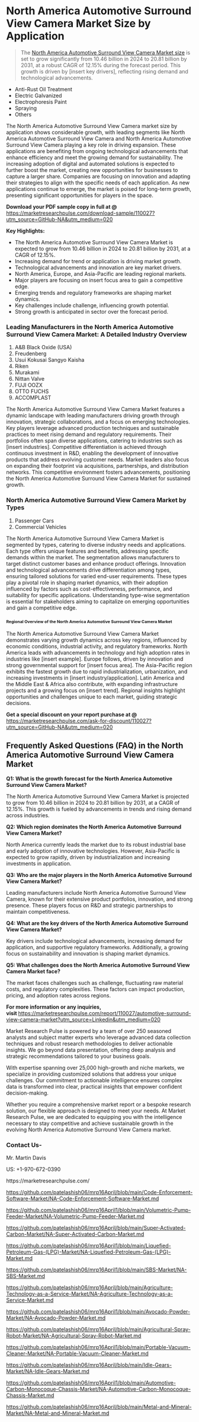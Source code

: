 <h1>North America Automotive Surround View Camera Market&nbsp;Size by Application</h1><blockquote><p>The <a href="https://marketresearchpulse.com/download-sample/110027?utm_source=GitHub-NA&amp;utm_medium=020">North America Automotive Surround View Camera Market size</a> is set to grow significantly from 10.46 billion in 2024 to 20.81 billion by 2031, at a robust CAGR of 12.15% during the forecast period. This growth is driven by [insert key drivers], reflecting rising demand and technological advancements.</p></blockquote><ul><li>Anti-Rust Oil Treatment <li> Electric Galvanized <li> Electrophoresis Paint <li> Spraying <li> Others</li></ul><p>The North America Automotive Surround View Camera market size by application shows considerable growth, with leading segments like North America Automotive Surround View Camera and North America Automotive Surround View Camera playing a key role in driving expansion. These applications are benefiting from ongoing technological advancements that enhance efficiency and meet the growing demand for sustainability. The increasing adoption of digital and automated solutions is expected to further boost the market, creating new opportunities for businesses to capture a larger share. Companies are focusing on innovation and adapting their strategies to align with the specific needs of each application. As new applications continue to emerge, the market is poised for long-term growth, presenting significant opportunities for players in the space.</p><p><strong>Download your PDF sample copy in full at @ </strong><a href="https://marketresearchpulse.com/download-sample/110027?utm_source=GitHub-NA&amp;utm_medium=020">https://marketresearchpulse.com/download-sample/110027?utm_source=GitHub-NA&amp;utm_medium=020</a></p><p><strong>Key Highlights: </strong></p><ul><li>The North America Automotive Surround View Camera Market is expected to grow from 10.46 billion in 2024 to 20.81 billion by 2031, at a CAGR of 12.15%.</li><li>Increasing demand for trend or application is driving market growth.</li><li>Technological advancements and innovation are key market drivers.</li><li>North America, Europe, and Asia-Pacific are leading regional markets.</li><li>Major players are focusing on insert focus area to gain a competitive edge.</li><li>Emerging trends and regulatory frameworks are shaping market dynamics.</li><li>Key challenges include challenge, influencing growth potential.</li><li>Strong growth is anticipated in sector over the forecast period.</li></ul><h3>Leading Manufacturers in the North America Automotive Surround View Camera Market: A Detailed Industry Overview</h3><ol><li>A&B Black Oxide (USA)</li><li>Freudenberg</li><li>Usui Kokusai Sangyo Kaisha</li><li>Riken</li><li>Murakami</li><li>Nittan Valve</li><li>FUJI OOZX</li><li>OTTO FUCHS</li><li>ACCOMPLAST</li></ol><div class="flex max-w-full flex-col flex-grow"><div class="min-h-8 text-message flex w-full flex-col items-end gap-2 whitespace-normal break-words [.text-message+&amp;]:mt-5" dir="auto" data-message-author-role="assistant" data-message-id="fd8432e4-4910-450d-b182-61b7bfb0a01f" data-message-model-slug="gpt-4o"><div class="flex w-full flex-col gap-1 empty:hidden first:pt-[3px]"><div class="markdown prose w-full break-words dark:prose-invert light"><p>The North America Automotive Surround View Camera Market features a dynamic landscape with leading manufacturers driving growth through innovation, strategic collaborations, and a focus on emerging technologies. Key players leverage advanced production techniques and sustainable practices to meet rising demand and regulatory requirements. Their portfolios often span diverse applications, catering to industries such as [insert industries]. Competitive differentiation is achieved through continuous investment in R&amp;D, enabling the development of innovative products that address evolving customer needs. Market leaders also focus on expanding their footprint via acquisitions, partnerships, and distribution networks. This competitive environment fosters advancements, positioning the North America Automotive Surround View Camera Market for sustained growth.</p></div></div></div></div><h3>North America Automotive Surround View Camera Market by Types</h3><ol><li>Passenger Cars <li> Commercial Vehicles</li></ol><div class="flex max-w-full flex-col flex-grow"><div class="min-h-8 text-message flex w-full flex-col items-end gap-2 whitespace-normal break-words [.text-message+&amp;]:mt-5" dir="auto" data-message-author-role="assistant" data-message-id="084470be-0bb7-4664-bddf-5156b4f41249" data-message-model-slug="gpt-4o-mini"><div class="flex w-full flex-col gap-1 empty:hidden first:pt-[3px]"><div class="markdown prose w-full break-words dark:prose-invert light"><p>The North America Automotive Surround View Camera Market is segmented by types, catering to diverse industry needs and applications. Each type offers unique features and benefits, addressing specific demands within the market. The segmentation allows manufacturers to target distinct customer bases and enhance product offerings. Innovation and technological advancements drive differentiation among types, ensuring tailored solutions for varied end-user requirements. These types play a pivotal role in shaping market dynamics, with their adoption influenced by factors such as cost-effectiveness, performance, and suitability for specific applications. Understanding type-wise segmentation is essential for stakeholders aiming to capitalize on emerging opportunities and gain a competitive edge.</p></div></div></div></div><h3><span style="font-size: 11px;">Regional Overview of the North America Automotive Surround View Camera Market</span></h3><div class="flex max-w-full flex-col flex-grow"><div class="min-h-8 text-message flex w-full flex-col items-end gap-2 whitespace-normal break-words [.text-message+&amp;]:mt-5" dir="auto" data-message-author-role="assistant" data-message-id="e9038762-ce64-4e30-91c9-9bd413514231" data-message-model-slug="gpt-4o-mini"><div class="flex w-full flex-col gap-1 empty:hidden first:pt-[3px]"><div class="markdown prose w-full break-words dark:prose-invert light"><p>The North America Automotive Surround View Camera Market demonstrates varying growth dynamics across key regions, influenced by economic conditions, industrial activity, and regulatory frameworks. North America leads with advancements in technology and high adoption rates in industries like [insert example]. Europe follows, driven by innovation and strong governmental support for [insert focus area]. The Asia-Pacific region exhibits the fastest growth due to rapid industrialization, urbanization, and increasing investments in [insert industry/application]. Latin America and the Middle East &amp; Africa also contribute, with expanding infrastructure projects and a growing focus on [insert trend]. Regional insights highlight opportunities and challenges unique to each market, guiding strategic decisions.</p></div></div></div></div><p><strong>Get a special discount on your report purchase at @ </strong><a href="https://marketresearchpulse.com/ask-for-discount/110027?utm_source=GitHub-NA&amp;utm_medium=020">https://marketresearchpulse.com/ask-for-discount/110027?utm_source=GitHub-NA&amp;utm_medium=020</a></p><h2>Frequently Asked Questions (FAQ) in the North America Automotive Surround View Camera Market</h2><p><strong>Q1: What is the growth forecast for the North America Automotive Surround View Camera Market?</strong></p><p>The North America Automotive Surround View Camera Market is projected to grow from 10.46 billion in 2024 to 20.81 billion by 2031, at a CAGR of 12.15%. This growth is fueled by advancements in trends and rising demand across industries.</p><p><strong>Q2: Which region dominates the North America Automotive Surround View Camera Market?</strong></p><p>North America currently leads the market due to its robust industrial base and early adoption of innovative technologies. However, Asia-Pacific is expected to grow rapidly, driven by industrialization and increasing investments in application.</p><p><strong>Q3: Who are the major players in the North America Automotive Surround View Camera Market?</strong></p><p>Leading manufacturers include North America Automotive Surround View Camera, known for their extensive product portfolios, innovation, and strong presence. These players focus on R&amp;D and strategic partnerships to maintain competitiveness.</p><p><strong>Q4: What are the key drivers of the North America Automotive Surround View Camera Market?</strong></p><p>Key drivers include technological advancements, increasing demand for application, and supportive regulatory frameworks. Additionally, a growing focus on sustainability and innovation is shaping market dynamics.</p><p><strong>Q5: What challenges does the North America Automotive Surround View Camera Market face?</strong></p><p>The market faces challenges such as challenge, fluctuating raw material costs, and regulatory complexities. These factors can impact production, pricing, and adoption rates across regions.</p><p><strong>For more information or any inquiries, visit&nbsp;</strong><a href="https://marketresearchpulse.com/report/110027/automotive-surround-view-camera-market?utm_source=Linkedin&utm_medium=020">https://marketresearchpulse.com/report/110027/automotive-surround-view-camera-market?utm_source=Linkedin&utm_medium=020</a></p><p>Market Research Pulse is powered by a team of over 250 seasoned analysts and subject matter experts who leverage advanced data collection techniques and robust research methodologies to deliver actionable insights. We go beyond data presentation, offering deep analysis and strategic recommendations tailored to your business goals.</p><p>With expertise spanning over 25,000 high-growth and niche markets, we specialize in providing customized solutions that address your unique challenges. Our commitment to actionable intelligence ensures complex data is transformed into clear, practical insights that empower confident decision-making.</p><p>Whether you require a comprehensive market report or a bespoke research solution, our flexible approach is designed to meet your needs. At Market Research Pulse, we are dedicated to equipping you with the intelligence necessary to stay competitive and achieve sustainable growth in the evolving North America Automotive Surround View Camera market.</p><h3><strong>Contact Us-</strong></h3><p>Mr. Martin Davis</p><p>US: +1-970-672-0390</p><p>https://marketresearchpulse.com/</p><p><a href="https://github.com/patelashish06/mrp16April/blob/main/Code-Enforcement-Software-Market/NA-Code-Enforcement-Software-Market.md">https://github.com/patelashish06/mrp16April/blob/main/Code-Enforcement-Software-Market/NA-Code-Enforcement-Software-Market.md</a></p><p><a href="https://github.com/patelashish06/mrp16April1/blob/main/Volumetric-Pump-Feeder-Market/NA-Volumetric-Pump-Feeder-Market.md">https://github.com/patelashish06/mrp16April1/blob/main/Volumetric-Pump-Feeder-Market/NA-Volumetric-Pump-Feeder-Market.md</a></p><p><a href="https://github.com/patelashish06/mrp16April/blob/main/Super-Activated-Carbon-Market/NA-Super-Activated-Carbon-Market.md">https://github.com/patelashish06/mrp16April/blob/main/Super-Activated-Carbon-Market/NA-Super-Activated-Carbon-Market.md</a></p><p><a href="https://github.com/patelashish06/mrp16April1/blob/main/Liquefied-Petroleum-Gas-(LPG)-Market/NA-Liquefied-Petroleum-Gas-(LPG)-Market.md">https://github.com/patelashish06/mrp16April1/blob/main/Liquefied-Petroleum-Gas-(LPG)-Market/NA-Liquefied-Petroleum-Gas-(LPG)-Market.md</a></p><p><a href="https://github.com/patelashish06/mrp16April1/blob/main/SBS-Market/NA-SBS-Market.md">https://github.com/patelashish06/mrp16April1/blob/main/SBS-Market/NA-SBS-Market.md</a></p><p><a href="https://github.com/patelashish06/mrp16April/blob/main/Agriculture-Technology-as-a-Service-Market/NA-Agriculture-Technology-as-a-Service-Market.md">https://github.com/patelashish06/mrp16April/blob/main/Agriculture-Technology-as-a-Service-Market/NA-Agriculture-Technology-as-a-Service-Market.md</a></p><p><a href="https://github.com/patelashish06/mrp16April1/blob/main/Avocado-Powder-Market/NA-Avocado-Powder-Market.md">https://github.com/patelashish06/mrp16April1/blob/main/Avocado-Powder-Market/NA-Avocado-Powder-Market.md</a></p><p><a href="https://github.com/patelashish06/mrp16April/blob/main/Agricultural-Spray-Robot-Market/NA-Agricultural-Spray-Robot-Market.md">https://github.com/patelashish06/mrp16April/blob/main/Agricultural-Spray-Robot-Market/NA-Agricultural-Spray-Robot-Market.md</a></p><p><a href="https://github.com/patelashish06/mrp16April1/blob/main/Portable-Vacuum-Cleaner-Market/NA-Portable-Vacuum-Cleaner-Market.md">https://github.com/patelashish06/mrp16April1/blob/main/Portable-Vacuum-Cleaner-Market/NA-Portable-Vacuum-Cleaner-Market.md</a></p><p><a href="https://github.com/patelashish06/mrp16April/blob/main/Idle-Gears-Market/NA-Idle-Gears-Market.md">https://github.com/patelashish06/mrp16April/blob/main/Idle-Gears-Market/NA-Idle-Gears-Market.md</a></p><p><a href="https://github.com/patelashish06/mrp16April1/blob/main/Automotive-Carbon-Monocoque-Chassis-Market/NA-Automotive-Carbon-Monocoque-Chassis-Market.md">https://github.com/patelashish06/mrp16April1/blob/main/Automotive-Carbon-Monocoque-Chassis-Market/NA-Automotive-Carbon-Monocoque-Chassis-Market.md</a></p><p><a href="https://github.com/patelashish06/mrp16April/blob/main/Metal-and-Mineral-Market/NA-Metal-and-Mineral-Market.md">https://github.com/patelashish06/mrp16April/blob/main/Metal-and-Mineral-Market/NA-Metal-and-Mineral-Market.md</a></p>